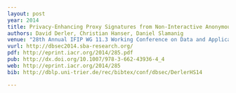 ```yaml
---
layout: post
year: 2014
title: Privacy-Enhancing Proxy Signatures from Non-Interactive Anonymous Credentials
authors: David Derler, Christian Hanser, Daniel Slamanig
venue: "28th Annual IFIP WG 11.3 Working Conference on Data and Applications Security and Privacy - DBSec 2014"
vurl: http://dbsec2014.sba-research.org/
pdf: http://eprint.iacr.org/2014/285.pdf
pub: http://dx.doi.org/10.1007/978-3-662-43936-4_4
web: http://eprint.iacr.org/2014/285
bib: http://dblp.uni-trier.de/rec/bibtex/conf/dbsec/DerlerHS14

---
```


